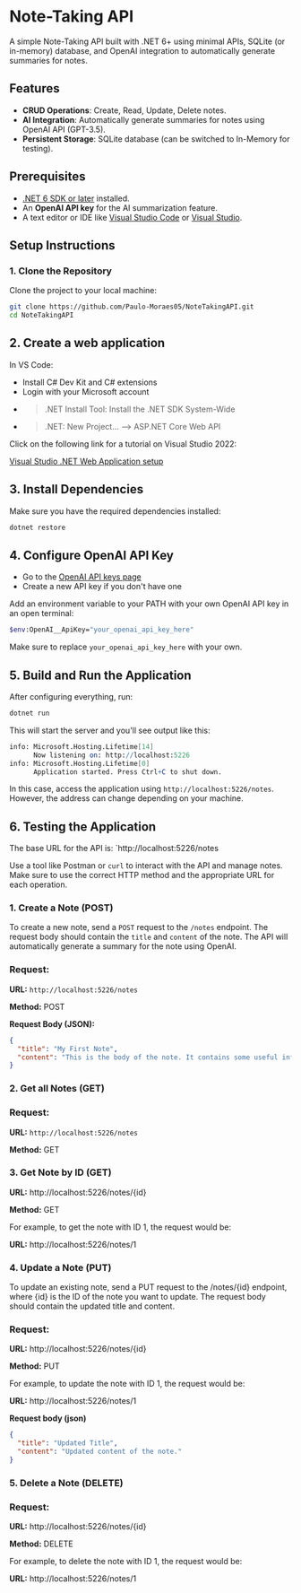 # Note-Taking API

A simple Note-Taking API built with .NET 6+ using minimal APIs, SQLite (or in-memory) database, and OpenAI integration to automatically generate summaries for notes.

## Features
- **CRUD Operations**: Create, Read, Update, Delete notes.
- **AI Integration**: Automatically generate summaries for notes using OpenAI API (GPT-3.5).
- **Persistent Storage**: SQLite database (can be switched to In-Memory for testing).

## Prerequisites
- [.NET 6 SDK or later](https://dotnet.microsoft.com/download) installed.
- An **OpenAI API key** for the AI summarization feature.
- A text editor or IDE like [Visual Studio Code](https://code.visualstudio.com/) or [Visual Studio](https://visualstudio.microsoft.com/).

## Setup Instructions

### 1. Clone the Repository

Clone the project to your local machine:

```bash
git clone https://github.com/Paulo-Moraes05/NoteTakingAPI.git
cd NoteTakingAPI
```

## 2. Create a web application

In VS Code:
- Install C# Dev Kit and C# extensions
- Login with your Microsoft account
- >.NET Install Tool: Install the .NET SDK System-Wide
- >.NET: New Project...
      --> ASP.NET Core Web API

Click on the following link for a tutorial on Visual Studio 2022:

[Visual Studio .NET Web Application setup](https://learn.microsoft.com/en-us/visualstudio/get-started/csharp/tutorial-aspnet-core?view=vs-2022)

## 3. Install Dependencies

Make sure you have the required dependencies installed:

```bash
dotnet restore
```

## 4. Configure OpenAI API Key

- Go to the [OpenAI API keys page](https://platform.openai.com/api-keys)
- Create a new API key if you don't have one

Add an environment variable to your PATH with your own OpenAI API key in an open terminal:

```bash
$env:OpenAI__ApiKey="your_openai_api_key_here"
```

Make sure to replace `your_openai_api_key_here` with your own.

## 5. Build and Run the Application

After configuring everything, run:

```bash
dotnet run
```

This will start the server and you'll see output like this:
```mathematica
info: Microsoft.Hosting.Lifetime[14]
      Now listening on: http://localhost:5226
info: Microsoft.Hosting.Lifetime[0]
      Application started. Press Ctrl+C to shut down.
```

In this case, access the application using `http://localhost:5226/notes`. However, the address can change depending on your machine.

## 6. Testing the Application

The base URL for the API is: `http://localhost:5226/notes

Use a tool like Postman or `curl` to interact with the API and manage notes. Make sure to use the correct HTTP method and the appropriate URL for each operation.

### 1. Create a Note (POST)

To create a new note, send a `POST` request to the `/notes` endpoint. The request body should contain the `title` and `content` of the note. The API will automatically generate a summary for the note using OpenAI.

### Request:

**URL:** `http://localhost:5226/notes`

**Method:** POST

**Request Body (JSON):**

```json
{
  "title": "My First Note",
  "content": "This is the body of the note. It contains some useful information."
}
```

### 2. Get all Notes (GET)

### Request:

**URL:** `http://localhost:5226/notes`

**Method:** GET

### 3. Get Note by ID (GET)

**URL:** http://localhost:5226/notes/{id}

**Method:** GET

For example, to get the note with ID 1, the request would be:

**URL:** http://localhost:5226/notes/1

### 4. Update a Note (PUT)

To update an existing note, send a PUT request to the /notes/{id} endpoint, where {id} is the ID of the note you want to update. The request body should contain the updated title and content.

### Request:
**URL:** http://localhost:5226/notes/{id}

**Method:** PUT

For example, to update the note with ID 1, the request would be:

**URL:** http://localhost:5226/notes/1

**Request body (json)**

```json
{
  "title": "Updated Title",
  "content": "Updated content of the note."
}
```

### 5. Delete a Note (DELETE)

### Request:
**URL:** http://localhost:5226/notes/{id}

**Method:** DELETE

For example, to delete the note with ID 1, the request would be:

**URL:** http://localhost:5226/notes/1

